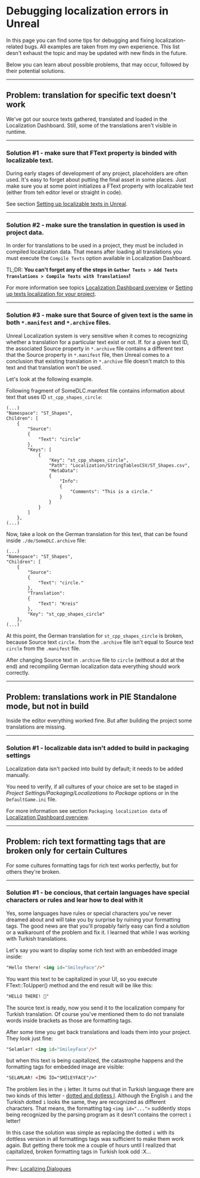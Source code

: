 # Debugging localization errors in Unreal

In this page you can find some tips for debugging and fixing localization-related bugs. All examples are taken from my own experience. This list desn't exhaust the topic and may be updated with new finds in the future.

Below you can learn about possible problems, that may occur, followed by their potential solutions.

---
## Problem: translation for specific text doesn't work

We've got our source texts gathered, translated and loaded in the Localization Dashboard. Still, some of the translations aren't visible in runtime.

---
### Solution #1 - make sure that FText property is binded with localizable text.

During early stages of development of any project, placeholders are often used. It's easy to forget about putting the final asset in some places. Just make sure you at some point initializes a FText property with localizable text (either from teh editor level or straight in code).

See section [Setting up localizable texts in Unreal](3_SettingUpLocalizableTexts/Setting-up-localizable-texts-in-Unreal.md).

---
### Solution #2 - make sure the translation in question is used in project data.
In order for translations to be used in a project, they must be included in compiled localization data. That means after loading all translations you must execute the `Compile Texts` option available in Localization Dashboard.

TL;DR: **You can't forget any of the steps in `Gather Texts > Add Texts Translations > Compile Texts with Translations`!**

For more information see topics [Localization Dashboard overview](4_LocalizationDashboard/Localization-Dashboard-Overview.md) or [Setting up texts localization for your project](4_LocalizationDashboard/Setting-up-texts-localization-for-your-project.md).

---
### Solution #3 - make sure that Source of given text is the same in both `*.manifest` and `*.archive` files.

Unreal Localization system is very sensitive when it comes to recognizing whether a translation for a particular text exist or not. If. for a given text ID, the associated Source property in `*.archive` file contains a different text that the Source property in `*.manifest` file, then Unreal comes to a conclusion that existing translation in `*.archive` file doesn't match to this text and that translation won't be used.

Let's look at the following example.

Following fragment of SomeDLC.manifest file contains information about text that uses ID `st_cpp_shapes_circle`:
```
(...)
"Namespace": "ST_Shapes",
Children": [
    {
    	"Source":
    	{
    		"Text": "circle"
    	},
    	"Keys": [
    		{
    			"Key": "st_cpp_shapes_circle",
    			"Path": "Localization/StringTablesCSV/ST_Shapes.csv",
    			"MetaData":
    			{
    				"Info":
    				{
    					"Comments": "This is a circle."
    				}
    			}
    		}
    	]
    },
(...)
```
Now, take a look on the German translation for this text, that can be found inside `./de/SomeDLC.archive` file:
```
(...)
"Namespace": "ST_Shapes",
"Children": [
	{
		"Source":
		{
			"Text": "circle."
		},
		"Translation":
		{
			"Text": "Kreis"
		},
		"Key": "st_cpp_shapes_circle"
	},
(...)
```
At this point, the German translation for `st_cpp_shapes_circle` is broken, because Source text `circle.` from the `.archive` file isn't equal to Source text `circle` from the `.manifest` file.

After changing Source text in `.archive` file to `circle` (without a dot at the end) and recompiling German localization data everything should work correctly.

---
## Problem: translations work in PIE Standalone mode, but not in build

Inside the editor everything worked fine. But after building the project some translations are missing.

---
### Solution #1 - localizable data isn't added to build in packaging settings

Localization data isn't packed into build by default; it needs to be added manually.

You need to verify, if all cultures of your choice are set to be staged in *Project Settings/Packaging/Localizations to Package* options or in the `DefaultGame.ini` file.

For more information see section `Packaging localization data` of [Localization Dashboard overview](4_LocalizationDashboard/Localization-Dashboard-Overview.md).

---
## Problem: rich text formatting tags that are broken only for certain Cultures

For some cultures formatting tags for rich text works perfectly, but for others they're broken.

---
### Solution #1 - be concious, that certain languages have special characters or rules and lear how to deal with it

Yes, some languages have rules or special characters you've never dreamed about and will take you by surprise by ruining your formatting tags. The good news are that you'll propably fairly easy can find a solution or a walkarount of the problem and fix it. I learned that while I was working with Turkish translations.

Let's say you want to display some rich text with an embedded image inside:
```html
"Hello there! <img id="SmileyFace"/>"
```
You want this text to be capitalized in your UI, so you execute FText::ToUpper() method and the end result will be like this:
```html
"HELLO THERE! 🙂"
```
The source text is ready, now you send it to the localization company for Turkish translation. Of course you've mentioned them to do not translate words inside brackets as those are formatting tags.

After some time you get back translations and loads them into your project. They look just fine:
```html
"Selamlar! <img id="SmileyFace"/>"
```
but when this text is being capitalized, the catastrophe happens and the formatting tags for embedded image are visible:
```html
"SELAMLAR! <İMG İD="SMİLEYFACE"/>"
```
The problem lies in the `i` letter. It turns out that in Turkish language there are two kinds of this letter - [dotted and dotless I](https://en.wikipedia.org/wiki/Dotted_and_dotless_I). Although the English `i` and the Turkish dotted `i` looks the same, they are recognized as different characters. That means, the formatting tag `<img id="...">` suddently stops being recognized by the parsing program as it desn't contains the correct `i` letter!

In this case the solution was simple as replacing the dotted `i` with its dottless version in all formattings tags was sufficient to make them work again. But getting there took me a couple of hours until I realized that capitalized, broken formatting tags in Turkish look odd :X...

---
Prev: [Localizing Dialogues](../6_LocalizingDialogues/Localizing-Dialogues-in-Unreal.md)
